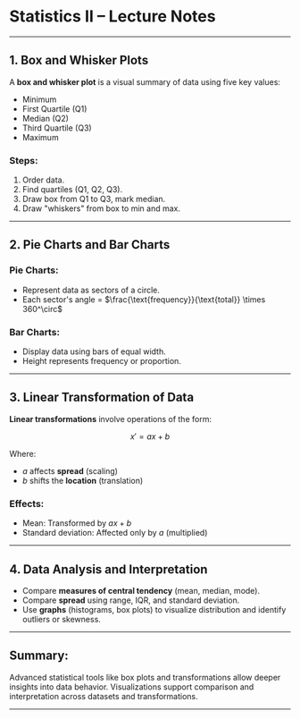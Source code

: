 
# Statistics II – Lecture Notes

---

## 1. Box and Whisker Plots

A **box and whisker plot** is a visual summary of data using five key values:
- Minimum
- First Quartile (Q1)
- Median (Q2)
- Third Quartile (Q3)
- Maximum

### Steps:
1. Order data.
2. Find quartiles (Q1, Q2, Q3).
3. Draw box from Q1 to Q3, mark median.
4. Draw "whiskers" from box to min and max.

---

## 2. Pie Charts and Bar Charts

### Pie Charts:
- Represent data as sectors of a circle.
- Each sector's angle = $\frac{\text{frequency}}{\text{total}} \times 360^\circ$

### Bar Charts:
- Display data using bars of equal width.
- Height represents frequency or proportion.

---

## 3. Linear Transformation of Data

**Linear transformations** involve operations of the form:

$$
x' = ax + b
$$

Where:
- $a$ affects **spread** (scaling)
- $b$ shifts the **location** (translation)

### Effects:
- Mean: Transformed by $ax + b$
- Standard deviation: Affected only by $a$ (multiplied)

---

## 4. Data Analysis and Interpretation

- Compare **measures of central tendency** (mean, median, mode).
- Compare **spread** using range, IQR, and standard deviation.
- Use **graphs** (histograms, box plots) to visualize distribution and identify outliers or skewness.

---

## Summary:

Advanced statistical tools like box plots and transformations allow deeper insights into data behavior. Visualizations support comparison and interpretation across datasets and transformations.

---
